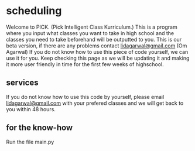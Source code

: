 # scheduling
Welcome to PICK. (Pick Intelligent Class Kurriculum.) 
This is a program where you input what classes you want to take in high school and the classes you need to take beforehand will be outputted to you. This is our beta version, if there are any problems contact lidagarwal@gmail.com (Om Agarwal) If you do not know how to use this piece of code yourself, we can use it for you.  Keep checking this page as we will be updating it and making it more user friendly in time for the first few weeks of highschool. 

## services

If you do not know how to use this code by yourself, please email lidagarwal@gmail.com with your prefered classes and we will get back to you within 48 hours.

## for the know-how

Run the file main.py
